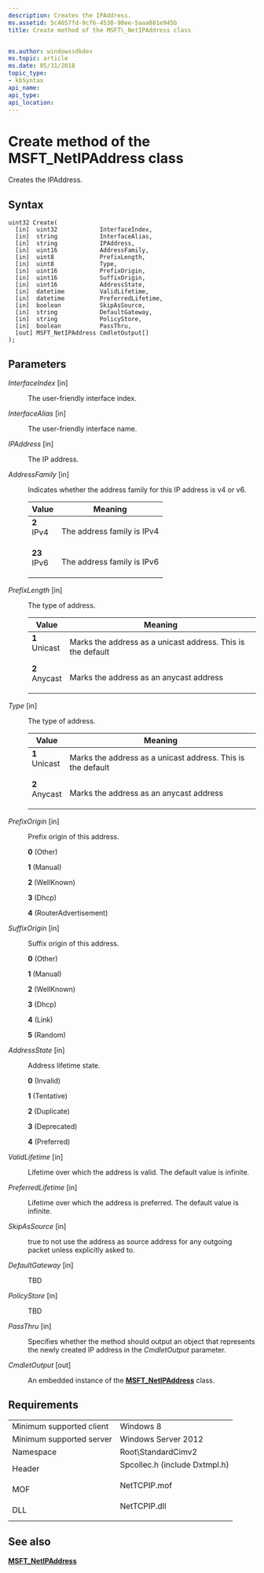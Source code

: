 ```yaml
---
description: Creates the IPAddress.
ms.assetid: 5c4657fd-9cf6-4538-90ee-5aaa881e945b
title: Create method of the MSFT\_NetIPAddress class


ms.author: windowssdkdev
ms.topic: article
ms.date: 05/31/2018
topic_type: 
- kbSyntax
api_name: 
api_type: 
api_location: 
---
```


# Create method of the MSFT\_NetIPAddress class

Creates the IPAddress.

## Syntax


```mof
uint32 Create(
  [in]  uint32            InterfaceIndex,
  [in]  string            InterfaceAlias,
  [in]  string            IPAddress,
  [in]  uint16            AddressFamily,
  [in]  uint8             PrefixLength,
  [in]  uint8             Type,
  [in]  uint16            PrefixOrigin,
  [in]  uint16            SuffixOrigin,
  [in]  uint16            AddressState,
  [in]  datetime          ValidLifetime,
  [in]  datetime          PreferredLifetime,
  [in]  boolean           SkipAsSource,
  [in]  string            DefaultGateway,
  [in]  string            PolicyStore,
  [in]  boolean           PassThru,
  [out] MSFT_NetIPAddress CmdletOutput[]
);
```



## Parameters

<dl> <dt>

*InterfaceIndex* \[in\]
</dt> <dd>

The user-friendly interface index.

</dd> <dt>

*InterfaceAlias* \[in\]
</dt> <dd>

The user-friendly interface name.

</dd> <dt>

*IPAddress* \[in\]
</dt> <dd>

The IP address.

</dd> <dt>

*AddressFamily* \[in\]
</dt> <dd>

Indicates whether the address family for this IP address is v4 or v6.



| Value                                                                                                                                                            | Meaning                               |
|------------------------------------------------------------------------------------------------------------------------------------------------------------------|---------------------------------------|
| <span id="2"></span><dl> <dt>**2**</dt> <dt>IPv4</dt> </dl>   | The address family is IPv4<br/> |
| <span id="23"></span><dl> <dt>**23**</dt> <dt>IPv6</dt> </dl> | The address family is IPv6<br/> |



 

</dd> <dt>

*PrefixLength* \[in\]
</dt> <dd>

The type of address.



| Value                                                                                                                                                             | Meaning                                                                |
|-------------------------------------------------------------------------------------------------------------------------------------------------------------------|------------------------------------------------------------------------|
| <span id="1"></span><dl> <dt>**1**</dt> <dt>Unicast</dt> </dl> | Marks the address as a unicast address. This is the default<br/> |
| <span id="2"></span><dl> <dt>**2**</dt> <dt>Anycast</dt> </dl> | Marks the address as an anycast address<br/>                     |



 

</dd> <dt>

*Type* \[in\]
</dt> <dd>

The type of address.



| Value                                                                                                                                                             | Meaning                                                                |
|-------------------------------------------------------------------------------------------------------------------------------------------------------------------|------------------------------------------------------------------------|
| <span id="1"></span><dl> <dt>**1**</dt> <dt>Unicast</dt> </dl> | Marks the address as a unicast address. This is the default<br/> |
| <span id="2"></span><dl> <dt>**2**</dt> <dt>Anycast</dt> </dl> | Marks the address as an anycast address<br/>                     |



 

</dd> <dt>

*PrefixOrigin* \[in\]
</dt> <dd>

Prefix origin of this address.

<dl> <dt>

<span id="0"></span>**0** (Other)
</dt> <dt>

<span id="1"></span>**1** (Manual)
</dt> <dt>

<span id="2"></span>**2** (WellKnown)
</dt> <dt>

<span id="3"></span>**3** (Dhcp)
</dt> <dt>

<span id="4"></span>**4** (RouterAdvertisement)
</dt> </dl> </dd> <dt>

*SuffixOrigin* \[in\]
</dt> <dd>

Suffix origin of this address.

<dl> <dt>

<span id="0"></span>**0** (Other)
</dt> <dt>

<span id="1"></span>**1** (Manual)
</dt> <dt>

<span id="2"></span>**2** (WellKnown)
</dt> <dt>

<span id="3"></span>**3** (Dhcp)
</dt> <dt>

<span id="4"></span>**4** (Link)
</dt> <dt>

<span id="5"></span>**5** (Random)
</dt> </dl> </dd> <dt>

*AddressState* \[in\]
</dt> <dd>

Address lifetime state.

<dl> <dt>

<span id="0"></span>**0** (Invalid)
</dt> <dt>

<span id="1"></span>**1** (Tentative)
</dt> <dt>

<span id="2"></span>**2** (Duplicate)
</dt> <dt>

<span id="3"></span>**3** (Deprecated)
</dt> <dt>

<span id="4"></span>**4** (Preferred)
</dt> </dl> </dd> <dt>

*ValidLifetime* \[in\]
</dt> <dd>

Lifetime over which the address is valid. The default value is infinite.

</dd> <dt>

*PreferredLifetime* \[in\]
</dt> <dd>

Lifetime over which the address is preferred. The default value is infinite.

</dd> <dt>

*SkipAsSource* \[in\]
</dt> <dd>

true to not use the address as source address for any outgoing packet unless explicitly asked to.

</dd> <dt>

*DefaultGateway* \[in\]
</dt> <dd>

TBD

</dd> <dt>

*PolicyStore* \[in\]
</dt> <dd>

TBD

</dd> <dt>

*PassThru* \[in\]
</dt> <dd>

Specifies whether the method should output an object that represents the newly created IP address in the *CmdletOutput* parameter.

</dd> <dt>

*CmdletOutput* \[out\]
</dt> <dd>

An embedded instance of the [**MSFT\_NetIPAddress**](msft-netipaddress.md) class.

</dd> </dl>

## Requirements



|                                     |                                                                                                          |
|-------------------------------------|----------------------------------------------------------------------------------------------------------|
| Minimum supported client<br/> | Windows 8<br/>                                                                                     |
| Minimum supported server<br/> | Windows Server 2012<br/>                                                                           |
| Namespace<br/>                | Root\\StandardCimv2<br/>                                                                           |
| Header<br/>                   | <dl> <dt>Spcollec.h (include Dxtmpl.h)</dt> </dl> |
| MOF<br/>                      | <dl> <dt>NetTCPIP.mof</dt> </dl>                  |
| DLL<br/>                      | <dl> <dt>NetTCPIP.dll</dt> </dl>                  |



## See also

<dl> <dt>

[**MSFT\_NetIPAddress**](msft-netipaddress.md)
</dt> </dl>

 

 




